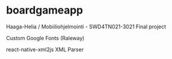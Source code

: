 # boardgameapp

Haaga-Helia / Mobiiliohjelmointi - SWD4TN021-3021 Final project

Custom Google Fonts (Raleway)

react-native-xml2js XML Parser
